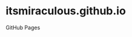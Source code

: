 # itsmiraculous.github.io
GitHub Pages
<head>
  <script type='text/javascript' src='//wgat5ln2wly8.com/83/dc/7c/83dc7c2fcd4e471c83dbaaa8746523f9.js'></script>
  </head>
